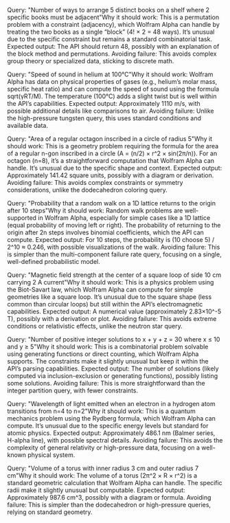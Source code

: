 Query: "Number of ways to arrange 5 distinct books on a shelf where 2 specific books must be adjacent"Why it should work: This is a permutation problem with a constraint (adjacency), which Wolfram Alpha can handle by treating the two books as a single “block” (4! × 2 = 48 ways). It’s unusual due to the specific constraint but remains a standard combinatorial task.
Expected output: The API should return 48, possibly with an explanation of the block method and permutations.
Avoiding failure: This avoids complex group theory or specialized data, sticking to discrete math.

Query: "Speed of sound in helium at 100°C"Why it should work: Wolfram Alpha has data on physical properties of gases (e.g., helium’s molar mass, specific heat ratio) and can compute the speed of sound using the formula sqrt(γRT/M). The temperature (100°C) adds a slight twist but is well within the API’s capabilities.
Expected output: Approximately 1110 m/s, with possible additional details like comparisons to air.
Avoiding failure: Unlike the high-pressure tungsten query, this uses standard conditions and available data.

Query: "Area of a regular octagon inscribed in a circle of radius 5"Why it should work: This is a geometry problem requiring the formula for the area of a regular n-gon inscribed in a circle (A = (n/2) × r^2 × sin(2π/n)). For an octagon (n=8), it’s a straightforward computation that Wolfram Alpha can handle. It’s unusual due to the specific shape and context.
Expected output: Approximately 141.42 square units, possibly with a diagram or derivation.
Avoiding failure: This avoids complex constraints or symmetry considerations, unlike the dodecahedron coloring query.

Query: "Probability that a random walk on a 1D lattice returns to the origin after 10 steps"Why it should work: Random walk problems are well-supported in Wolfram Alpha, especially for simple cases like a 1D lattice (equal probability of moving left or right). The probability of returning to the origin after 2n steps involves binomial coefficients, which the API can compute.
Expected output: For 10 steps, the probability is (10 choose 5) / 2^10 ≈ 0.246, with possible visualizations of the walk.
Avoiding failure: This is simpler than the multi-component failure rate query, focusing on a single, well-defined probabilistic model.

Query: "Magnetic field strength at the center of a square loop of side 10 cm carrying 2 A current"Why it should work: This is a physics problem using the Biot-Savart law, which Wolfram Alpha can compute for simple geometries like a square loop. It’s unusual due to the square shape (less common than circular loops) but still within the API’s electromagnetic capabilities.
Expected output: A numerical value (approximately 2.83×10^-5 T), possibly with a derivation or plot.
Avoiding failure: This avoids extreme conditions or relativistic effects, unlike the neutron star query.

Query: "Number of positive integer solutions to x + y + z = 30 where x ≤ 10 and y ≥ 5"Why it should work: This is a combinatorial problem solvable using generating functions or direct counting, which Wolfram Alpha supports. The constraints make it slightly unusual but keep it within the API’s parsing capabilities.
Expected output: The number of solutions (likely computed via inclusion-exclusion or generating functions), possibly listing some solutions.
Avoiding failure: This is more straightforward than the integer partition query, with fewer constraints.

Query: "Wavelength of light emitted when an electron in a hydrogen atom transitions from n=4 to n=2"Why it should work: This is a quantum mechanics problem using the Rydberg formula, which Wolfram Alpha can compute. It’s unusual due to the specific energy levels but standard for atomic physics.
Expected output: Approximately 486.1 nm (Balmer series, H-alpha line), with possible spectral details.
Avoiding failure: This avoids the complexity of general relativity or high-pressure data, focusing on a well-known physical system.

Query: "Volume of a torus with inner radius 3 cm and outer radius 7 cm"Why it should work: The volume of a torus (2π^2 × R × r^2) is a standard geometric calculation that Wolfram Alpha can handle. The specific radii make it slightly unusual but computable.
Expected output: Approximately 987.6 cm^3, possibly with a diagram or formula.
Avoiding failure: This is simpler than the dodecahedron or high-pressure queries, relying on standard geometry.

